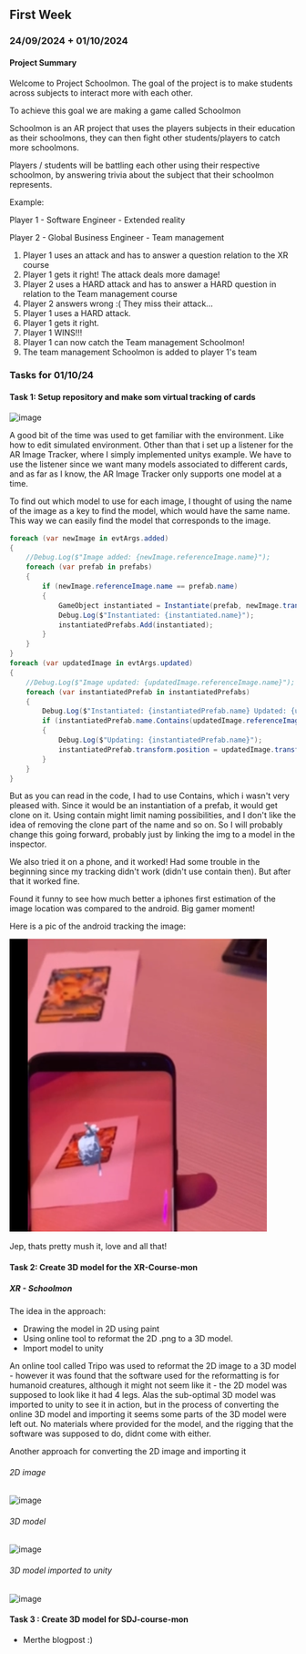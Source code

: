 ## First Week

### 24/09/2024 + 01/10/2024

#### Project Summary

Welcome to Project Schoolmon.
The goal of the project is to make students across subjects to interact more with each other.

To achieve this goal we are making a game called Schoolmon

Schoolmon is an AR project that uses the players subjects in their education as their schoolmons, they can then fight other students/players to catch more schoolmons.

Players / students will be battling each other using their respective schoolmon, by answering trivia about the subject that their schoolmon represents.

Example:

Player 1 - Software Engineer - Extended reality

Player 2 - Global Business Engineer - Team management

1. Player 1 uses an attack and has to answer a question relation to the XR course
2. Player 1 gets it right! The attack deals more damage!
3. Player 2 uses a HARD attack and has to answer a HARD question in relation to the Team management course
4. Player 2 answers wrong :( They miss their attack...
5. Player 1 uses a HARD attack.
6. Player 1 gets it right.
7. Player 1 WINS!!!
8. Player 1 can now catch the Team management Schoolmon!
9. The team management Schoolmon is added to player 1's team

### Tasks for 01/10/24

#### Task 1: Setup repository and make som virtual tracking of cards

![image](https://github.com/user-attachments/assets/2f34bb73-a52f-4b08-b145-ffdbf868fab6)

A good bit of the time was used to get familiar with the environment. Like how to edit simulated environment. Other than that i set up a listener for the AR Image Tracker, where I simply implemented unitys example. We have to use the listener since we want many models associated to different cards, and as far as I know, the AR Image Tracker only supports one model at a time.

To find out which model to use for each image, I thought of using the name of the image as a key to find the model, which would have the same name. This way we can easily find the model that corresponds to the image.

```csharp
foreach (var newImage in evtArgs.added)
{
    //Debug.Log($"Image added: {newImage.referenceImage.name}");
    foreach (var prefab in prefabs)
    {
        if (newImage.referenceImage.name == prefab.name)
        {
            GameObject instantiated = Instantiate(prefab, newImage.transform.position, newImage.transform.rotation);
            Debug.Log($"Instantiated: {instantiated.name}");
            instantiatedPrefabs.Add(instantiated);
        }
    }
}
foreach (var updatedImage in evtArgs.updated)
{
    //Debug.Log($"Image updated: {updatedImage.referenceImage.name}");
    foreach (var instantiatedPrefab in instantiatedPrefabs)
    {
        Debug.Log($"Instantiated: {instantiatedPrefab.name} Updated: {updatedImage.referenceImage.name}");
        if (instantiatedPrefab.name.Contains(updatedImage.referenceImage.name))
        {
            Debug.Log($"Updating: {instantiatedPrefab.name}");
            instantiatedPrefab.transform.position = updatedImage.transform.position;
        }
    }
}

```

But as you can read in the code, I had to use Contains, which i wasn't very pleased with. Since it would be an instantiation of a prefab, it would get clone on it. Using contain might limit naming possibilities, and I don't like the idea of removing the clone part of the name and so on. So I will probably change this going forward, probably just by linking the img to a model in the inspector.

We also tried it on a phone, and it worked! Had some trouble in the beginning since my tracking didn't work (didn't use contain then). But after that it worked fine.

Found it funny to see how much better a iphones first estimation of the image location was compared to the android. Big gamer moment!

Here is a pic of the android tracking the image:

![alt text](firstTracking.png)

Jep, thats pretty mush it, love and all that!

#### Task 2: Create 3D model for the XR-Course-mon

##### XR - Schoolmon

The idea in the approach:

- Drawing the model in 2D using paint
- Using online tool to reformat the 2D .png to a 3D model.
- Import model to unity

An online tool called Tripo was used to reformat the 2D image to a 3D model - however it was found that the software used for the reformatting is for humanoid creatures, although it might not seem like it - the 2D model was supposed to look like it had 4 legs.
Alas the sub-optimal 3D model was imported to unity to see it in action, but in the process of converting the online 3D model and importing it seems some parts of the 3D model were left out. No materials where provided for the model, and the rigging that the software was supposed to do, didnt come with either.

Another approach for converting the 2D image and importing it

###### 2D image

![image](https://github.com/user-attachments/assets/fdb3ef60-d6f7-4419-ba3a-5eb8e877bba0)

###### 3D model

![image](https://github.com/user-attachments/assets/7f09c580-6b4d-4fb6-9c85-963817f5c7c7)

###### 3D model imported to unity

![image](https://github.com/user-attachments/assets/4bcf8ff5-a213-4fa7-b34b-6c0ee0bc239e)


#### Task 3 : Create 3D model for SDJ-course-mon
- Merthe blogpost :)
